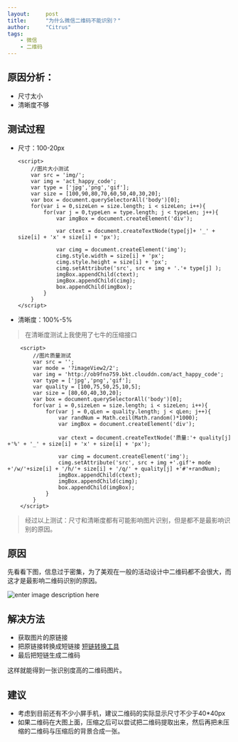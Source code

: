 ```yaml
---
layout:     post
title:      "为什么微信二维码不能识别？"
author:     "Citrus"
tags:
    - 微信
    - 二维码
---
```

## 原因分析：

*   尺寸太小
*   清晰度不够

## 测试过程

*   尺寸：100-20px

        <script>
            //图片大小测试
            var src = 'img/';
            var img = 'act_happy_code';
            var type = ['jpg','png','gif'];
            var size = [100,90,80,70,60,50,40,30,20];
            var box = document.querySelectorAll('body')[0];
            for(var i = 0,sizeLen = size.length; i < sizeLen; i++){
                for(var j = 0,typeLen = type.length; j < typeLen; j++){
                    var imgBox = document.createElement('div');
        
                    var ctext = document.createTextNode(type[j]+ '_' + size[i] + 'x' + size[i] + 'px');
        
                    var cimg = document.createElement('img');
                    cimg.style.width = size[i] + 'px';
                    cimg.style.height = size[i] + 'px';
                    cimg.setAttribute('src', src + img + '.'+ type[j] );
                    imgBox.appendChild(ctext);
                    imgBox.appendChild(cimg);
                    box.appendChild(imgBox);
                }
            }
        </script>
    
*   清晰度：100%-5% 
> 在清晰度测试上我使用了七牛的压缩接口

        <script>
            //图片质量测试
            var src = '';
            var mode = '?imageView2/2';
            var img = 'http://ob9fno759.bkt.clouddn.com/act_happy_code';
            var type = ['jpg','png','gif'];
            var quality = [100,75,50,25,10,5];
            var size = [80,60,40,30,20];
            var box = document.querySelectorAll('body')[0];
            for(var i = 0,sizeLen = size.length; i < sizeLen; i++){
                for(var j = 0,qLen = quality.length; j < qLen; j++){
                    var randNum = Math.ceil(Math.random()*1000);
                    var imgBox = document.createElement('div');
        
                    var ctext = document.createTextNode('质量:'+ quality[j] +'%' + '_' + size[i] + 'x' + size[i] + 'px');
        
                    var cimg = document.createElement('img');
                    cimg.setAttribute('src', src + img +'.gif'+ mode +'/w/'+size[i] + '/h/'+ size[i] + '/q/' + quality[j] +'#'+randNum);
                    imgBox.appendChild(ctext);
                    imgBox.appendChild(cimg);
                    box.appendChild(imgBox);
                }
            }
        </script>

> 经过以上测试：尺寸和清晰度都有可能影响图片识别，但是都不是最影响识别的原因。

## 原因

先看看下图，信息过于密集，为了美观在一般的活动设计中二维码都不会很大，而这才是最影响二维码识别的原因。

![enter image description here][1]

## 解决方法

*   获取图片的原链接
*   把原链接转换成短链接 [短链转换工具][2] 
*   最后把短链生成二维码

这样就能得到一张识别度高的二维码图片。

## 建议

*   考虑到目前还有不少小屏手机，建议二维码的实际显示尺寸不少于40*40px
*   如果二维码在大图上面，压缩之后可以尝试把二维码提取出来，然后再把未压缩的二维码与压缩后的背景合成一张。

 [1]: http://etui.yidake.com/help/wp-content/uploads/2017/01/2017011610024854.gif
 [2]: http://dwz.wailian.work/